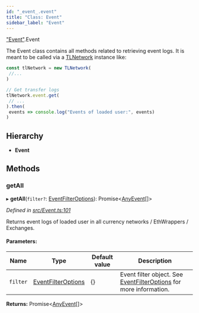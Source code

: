 ```yaml
---
id: "_event_.event"
title: "Class: Event"
sidebar_label: "Event"
---
```


["Event"](../modules/_event_.md).Event

The Event class contains all methods related to retrieving event logs.
It is meant to be called via a [TLNetwork](_tlnetwork_.tlnetwork.md) instance like:
```typescript
const tlNetwork = new TLNetwork(
 //...
)

// Get transfer logs
tlNetwork.event.get(
 // ...
).then(
 events => console.log("Events of loaded user:", events)
)
```

## Hierarchy

* **Event**

## Methods

### getAll

▸ **getAll**(`filter?`: [EventFilterOptions](../interfaces/_typings_.eventfilteroptions.md)): Promise&#60;[AnyEvent](../modules/_typings_.md#anyevent)[]>

*Defined in [src/Event.ts:101](https://github.com/trustlines-protocol/clientlib/blob/8b30ce1/src/Event.ts#L101)*

Returns event logs of loaded user in all currency networks / EthWrappers / Exchanges.

#### Parameters:

Name | Type | Default value | Description |
------ | ------ | ------ | ------ |
`filter` | [EventFilterOptions](../interfaces/_typings_.eventfilteroptions.md) | {} | Event filter object. See [EventFilterOptions](../interfaces/_typings_.eventfilteroptions.md) for more information. |

**Returns:** Promise&#60;[AnyEvent](../modules/_typings_.md#anyevent)[]>
